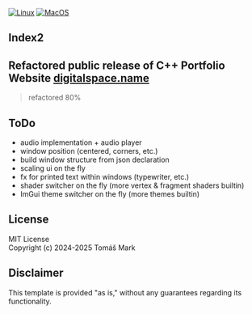 [![Linux](https://github.com/tomasmark79/index2Free/actions/workflows/linux.yml/badge.svg)](https://github.com/tomasmark79/index2Free/actions/workflows/linux.yml)
[![MacOS](https://github.com/tomasmark79/index2Free/actions/workflows/macos.yml/badge.svg)](https://github.com/tomasmark79/index2Free/actions/workflows/macos.yml)
<!-- [![Windows](https://github.com/tomasmark79/index2Free/actions/workflows/windows.yml/badge.svg)](https://github.com/tomasmark79/index2Free/actions/workflows/windows.yml)   -->

## Index2

## Refactored public release of C++ Portfolio Website [digitalspace.name](https://digitalspace.name/new/index.html)  

>refactored 80%

## ToDo
 
- audio implementation + audio player
- window position (centered, corners, etc.)
- build window structure from json declaration
- scaling ui on the fly
- fx for printed text within windows (typewriter, etc.)
- shader switcher on the fly (more vertex & fragment shaders builtin)
- ImGui theme switcher on the fly (more themes builtin)

## License

MIT License  
Copyright (c) 2024-2025 Tomáš Mark

## Disclaimer

This template is provided "as is," without any guarantees regarding its functionality.